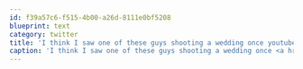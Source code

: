 ```yaml
---
id: f39a57c6-f515-4b00-a26d-8111e0bf5208
blueprint: text
category: twitter
title: 'I think I saw one of these guys shooting a wedding once youtube.com/watch?v=LApO_B…'
caption: 'I think I saw one of these guys shooting a wedding once <a href="http://www.youtube.com/watch?v=LApO_BDRE8M&amp;feature=youtu.be" title="http://www.youtube.com/watch?v=LApO_BDRE8M&amp;feature=youtu.be" class="link link_untco">youtube.com/watch?v=LApO_B…</a>'
---
```

